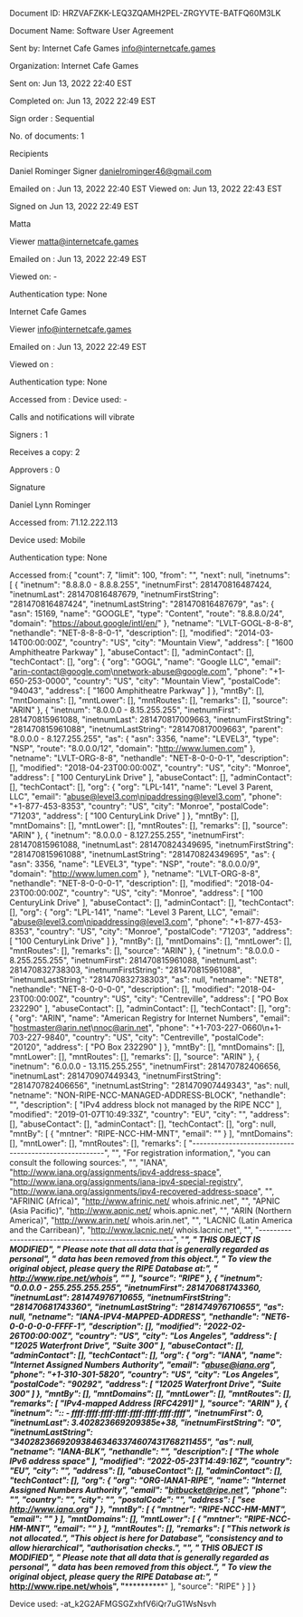 Document ID: HRZVAFZKK-LEQ3ZQAMH2PEL-ZRGYVTE-BATFQ60M3LK

Document Name: Software User Agreement

Sent by: Internet Cafe Games <info@internetcafe.games>

Organization: Internet Cafe Games

Sent on: Jun 13, 2022 22:40 EST

Completed on: Jun 13, 2022 22:49 EST

Sign order : Sequential

No. of documents: 1

Recipients

Daniel Rominger Signer danielrominger46@gmail.com

Emailed on : Jun 13, 2022 22:40 EST Viewed on: Jun 13, 2022 22:43 EST

Signed on Jun 13, 2022 22:49 EST

Matta

Viewer matta@internetcafe.games

Emailed on : Jun 13, 2022 22:49 EST

Viewed on: -

Authentication type: None

Internet Cafe Games

Viewer info@internetcafe.games

Emailed on : Jun 13, 2022 22:49 EST

Viewed on :

Authentication type: None

Accessed from : Device used: -

Calls and notifications will vibrate

Signers : 1

Receives a copy: 2

Approvers : 0

Signature

Daniel Lynn Rominger

Accessed from: 71.12.222.113

Device used: Mobile

Authentication type: None

Accessed from:{
"count": 7,
"limit": 100,
"from": "",
"next": null,
"inetnums": [
{
"inetnum": "8.8.8.0 - 8.8.8.255",
"inetnumFirst": 281470816487424,
"inetnumLast": 281470816487679,
"inetnumFirstString": "281470816487424",
"inetnumLastString": "281470816487679",
"as": {
"asn": 15169,
"name": "GOOGLE",
"type": "Content",
"route": "8.8.8.0/24",
"domain": "https://about.google/intl/en/"
},
"netname": "LVLT-GOGL-8-8-8",
"nethandle": "NET-8-8-8-0-1",
"description": [],
"modified": "2014-03-14T00:00:00Z",
"country": "US",
"city": "Mountain View",
"address": [
"1600 Amphitheatre Parkway"
],
"abuseContact": [],
"adminContact": [],
"techContact": [],
"org": {
"org": "GOGL",
"name": "Google LLC",
"email": "arin-contact@google.com\nnetwork-abuse@google.com",
"phone": "+1-650-253-0000",
"country": "US",
"city": "Mountain View",
"postalCode": "94043",
"address": [
"1600 Amphitheatre Parkway"
]
},
"mntBy": [],
"mntDomains": [],
"mntLower": [],
"mntRoutes": [],
"remarks": [],
"source": "ARIN"
},
{
"inetnum": "8.0.0.0 - 8.15.255.255",
"inetnumFirst": 281470815961088,
"inetnumLast": 281470817009663,
"inetnumFirstString": "281470815961088",
"inetnumLastString": "281470817009663",
"parent": "8.0.0.0 - 8.127.255.255",
"as": {
"asn": 3356,
"name": "LEVEL3",
"type": "NSP",
"route": "8.0.0.0/12",
"domain": "http://www.lumen.com"
},
"netname": "LVLT-ORG-8-8",
"nethandle": "NET-8-0-0-0-1",
"description": [],
"modified": "2018-04-23T00:00:00Z",
"country": "US",
"city": "Monroe",
"address": [
"100 CenturyLink Drive"
],
"abuseContact": [],
"adminContact": [],
"techContact": [],
"org": {
"org": "LPL-141",
"name": "Level 3 Parent, LLC",
"email": "abuse@level3.com\nipaddressing@level3.com",
"phone": "+1-877-453-8353",
"country": "US",
"city": "Monroe",
"postalCode": "71203",
"address": [
"100 CenturyLink Drive"
]
},
"mntBy": [],
"mntDomains": [],
"mntLower": [],
"mntRoutes": [],
"remarks": [],
"source": "ARIN"
},
{
"inetnum": "8.0.0.0 - 8.127.255.255",
"inetnumFirst": 281470815961088,
"inetnumLast": 281470824349695,
"inetnumFirstString": "281470815961088",
"inetnumLastString": "281470824349695",
"as": {
"asn": 3356,
"name": "LEVEL3",
"type": "NSP",
"route": "8.0.0.0/9",
"domain": "http://www.lumen.com"
},
"netname": "LVLT-ORG-8-8",
"nethandle": "NET-8-0-0-0-1",
"description": [],
"modified": "2018-04-23T00:00:00Z",
"country": "US",
"city": "Monroe",
"address": [
"100 CenturyLink Drive"
],
"abuseContact": [],
"adminContact": [],
"techContact": [],
"org": {
"org": "LPL-141",
"name": "Level 3 Parent, LLC",
"email": "abuse@level3.com\nipaddressing@level3.com",
"phone": "+1-877-453-8353",
"country": "US",
"city": "Monroe",
"postalCode": "71203",
"address": [
"100 CenturyLink Drive"
]
},
"mntBy": [],
"mntDomains": [],
"mntLower": [],
"mntRoutes": [],
"remarks": [],
"source": "ARIN"
},
{
"inetnum": "8.0.0.0 - 8.255.255.255",
"inetnumFirst": 281470815961088,
"inetnumLast": 281470832738303,
"inetnumFirstString": "281470815961088",
"inetnumLastString": "281470832738303",
"as": null,
"netname": "NET8",
"nethandle": "NET-8-0-0-0-0",
"description": [],
"modified": "2018-04-23T00:00:00Z",
"country": "US",
"city": "Centreville",
"address": [
"PO Box 232290"
],
"abuseContact": [],
"adminContact": [],
"techContact": [],
"org": {
"org": "ARIN",
"name": "American Registry for Internet Numbers",
"email": "hostmaster@arin.net\nnoc@arin.net",
"phone": "+1-703-227-0660\n+1-703-227-9840",
"country": "US",
"city": "Centreville",
"postalCode": "20120",
"address": [
"PO Box 232290"
]
},
"mntBy": [],
"mntDomains": [],
"mntLower": [],
"mntRoutes": [],
"remarks": [],
"source": "ARIN"
},
{
"inetnum": "6.0.0.0 - 13.115.255.255",
"inetnumFirst": 281470782406656,
"inetnumLast": 281470907449343,
"inetnumFirstString": "281470782406656",
"inetnumLastString": "281470907449343",
"as": null,
"netname": "NON-RIPE-NCC-MANAGED-ADDRESS-BLOCK",
"nethandle": "",
"description": [
"IPv4 address block not managed by the RIPE NCC"
],
"modified": "2019-01-07T10:49:33Z",
"country": "EU",
"city": "",
"address": [],
"abuseContact": [],
"adminContact": [],
"techContact": [],
"org": null,
"mntBy": [
{
"mntner": "RIPE-NCC-HM-MNT",
"email": ""
}
],
"mntDomains": [],
"mntLower": [],
"mntRoutes": [],
"remarks": [
"------------------------------------------------------",
"",
"For registration information,",
"you can consult the following sources:",
"",
"IANA",
"http://www.iana.org/assignments/ipv4-address-space",
"http://www.iana.org/assignments/iana-ipv4-special-registry",
"http://www.iana.org/assignments/ipv4-recovered-address-space",
"",
"AFRINIC (Africa)",
"http://www.afrinic.net/ whois.afrinic.net",
"",
"APNIC (Asia Pacific)",
"http://www.apnic.net/ whois.apnic.net",
"",
"ARIN (Northern America)",
"http://www.arin.net/ whois.arin.net",
"",
"LACNIC (Latin America and the Carribean)",
"http://www.lacnic.net/ whois.lacnic.net",
"",
"------------------------------------------------------",
"****************************",
"* THIS OBJECT IS MODIFIED",
"* Please note that all data that is generally regarded as personal",
"* data has been removed from this object.",
"* To view the original object, please query the RIPE Database at:",
"* http://www.ripe.net/whois",
"****************************"
],
"source": "RIPE"
},
{
"inetnum": "0.0.0.0 - 255.255.255.255",
"inetnumFirst": 281470681743360,
"inetnumLast": 281474976710655,
"inetnumFirstString": "281470681743360",
"inetnumLastString": "281474976710655",
"as": null,
"netname": "IANA-IPV4-MAPPED-ADDRESS",
"nethandle": "NET6-0-0-0-0-0-FFFF-1",
"description": [],
"modified": "2022-02-26T00:00:00Z",
"country": "US",
"city": "Los Angeles",
"address": [
"12025 Waterfront Drive",
"Suite 300"
],
"abuseContact": [],
"adminContact": [],
"techContact": [],
"org": {
"org": "IANA",
"name": "Internet Assigned Numbers Authority",
"email": "abuse@iana.org",
"phone": "+1-310-301-5820",
"country": "US",
"city": "Los Angeles",
"postalCode": "90292",
"address": [
"12025 Waterfront Drive",
"Suite 300"
]
},
"mntBy": [],
"mntDomains": [],
"mntLower": [],
"mntRoutes": [],
"remarks": [
"IPv4-mapped Address [RFC4291]"
],
"source": "ARIN"
},
{
"inetnum": ":: - ffff:ffff:ffff:ffff:ffff:ffff:ffff:ffff",
"inetnumFirst": 0,
"inetnumLast": 3.402823669209385e+38,
"inetnumFirstString": "0",
"inetnumLastString": "340282366920938463463374607431768211455",
"as": null,
"netname": "IANA-BLK",
"nethandle": "",
"description": [
"The whole IPv6 address space"
],
"modified": "2022-05-23T14:49:16Z",
"country": "EU",
"city": "",
"address": [],
"abuseContact": [],
"adminContact": [],
"techContact": [],
"org": {
"org": "ORG-IANA1-RIPE",
"name": "Internet Assigned Numbers Authority",
"email": "bitbucket@ripe.net",
"phone": "",
"country": "",
"city": "",
"postalCode": "",
"address": [
"see http://www.iana.org"
]
},
"mntBy": [
{
"mntner": "RIPE-NCC-HM-MNT",
"email": ""
}
],
"mntDomains": [],
"mntLower": [
{
"mntner": "RIPE-NCC-HM-MNT",
"email": ""
}
],
"mntRoutes": [],
"remarks": [
"This network is not allocated.",
"This object is here for Database",
"consistency and to allow hierarchical",
"authorisation checks.",
"****************************",
"* THIS OBJECT IS MODIFIED",
"* Please note that all data that is generally regarded as personal",
"* data has been removed from this object.",
"* To view the original object, please query the RIPE Database at:",
"* http://www.ripe.net/whois",
"****************************"
],
"source": "RIPE"
}
]
}

Device used: -at_k2G2AFMGSGZxhfV6iQr7uG1WsNsvh
